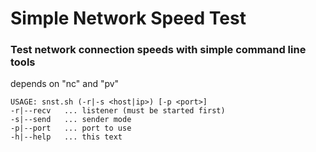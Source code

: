 # Simple Network Speed Test

### Test network connection speeds with simple command line tools
depends on "nc" and "pv"

```
USAGE: snst.sh (-r|-s <host|ip>) [-p <port>]
-r|--recv   ... listener (must be started first)
-s|--send   ... sender mode
-p|--port   ... port to use
-h|--help   ... this text
```
